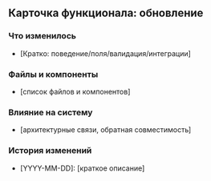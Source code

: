 ## Карточка функционала: обновление

### Что изменилось
- [Кратко: поведение/поля/валидация/интеграции]

### Файлы и компоненты
- [список файлов и компонентов]

### Влияние на систему
- [архитектурные связи, обратная совместимость]

### История изменений
- [YYYY-MM-DD]: [краткое описание]


